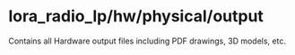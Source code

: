 # lora_radio_lp/hw/physical/output
Contains all Hardware output files including PDF drawings, 3D models, etc. 
